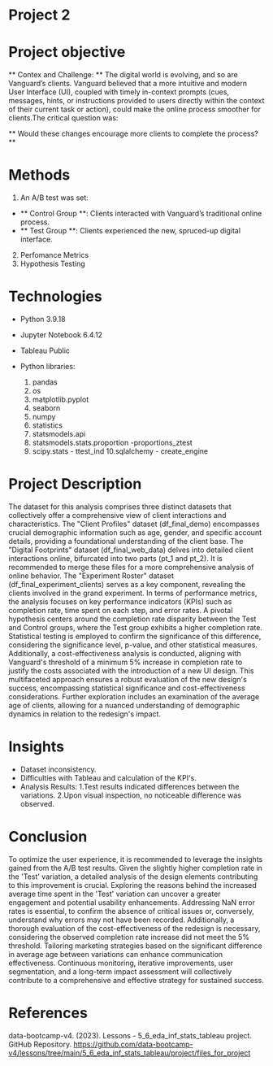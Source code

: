 # Project 2

# Project objective

** Contex and Challenge: ** 
The digital world is evolving, and so are Vanguard’s clients. Vanguard believed that a more intuitive and modern User Interface (UI), coupled with timely in-context prompts (cues, messages, hints, or instructions provided to users directly within the context of their current task or action), could make the online process smoother for clients.The critical question was: 

** Would these changes encourage more clients to complete the process? **
 
# Methods
1. An A/B test was set:
  - ** Control Group **: Clients interacted with Vanguard’s traditional online process.
  - ** Test Group **: Clients experienced the new, spruced-up digital interface.
2. Perfomance Metrics 
3. Hypothesis Testing
 
# Technologies 
  - Python 3.9.18 
  - Jupyter Notebook 6.4.12
  - Tableau Public

  - Python libraries:
    1. pandas
    2. os
    3. matplotlib.pyplot
    4. seaborn
    5. numpy
    6. statistics
    7. statsmodels.api
    8. statsmodels.stats.proportion -proportions_ztest
    9. scipy.stats - ttest_ind
    10.sqlalchemy - create_engine

# Project Description

The dataset for this analysis comprises three distinct datasets that collectively offer a comprehensive view of client interactions and characteristics. The "Client Profiles" dataset (df_final_demo) encompasses crucial demographic information such as age, gender, and specific account details, providing a foundational understanding of the client base. The "Digital Footprints" dataset (df_final_web_data) delves into detailed client interactions online, bifurcated into two parts (pt_1 and pt_2). It is recommended to merge these files for a more comprehensive analysis of online behavior. The "Experiment Roster" dataset (df_final_experiment_clients) serves as a key component, revealing the clients involved in the grand experiment. In terms of performance metrics, the analysis focuses on key performance indicators (KPIs) such as completion rate, time spent on each step, and error rates. A pivotal hypothesis centers around the completion rate disparity between the Test and Control groups, where the Test group exhibits a higher completion rate. Statistical testing is employed to confirm the significance of this difference, considering the significance level, p-value, and other statistical measures. Additionally, a cost-effectiveness analysis is conducted, aligning with Vanguard's threshold of a minimum 5% increase in completion rate to justify the costs associated with the introduction of a new UI design. This multifaceted approach ensures a robust evaluation of the new design's success, encompassing statistical significance and cost-effectiveness considerations. Further exploration includes an examination of the average age of clients, allowing for a nuanced understanding of demographic dynamics in relation to the redesign's impact.

# Insights
  - Dataset inconsistency.
  - Difficulties with Tableau and calculation of the KPI's.
  - Analysis Results:
     1.Test results indicated differences between the variations.
     2.Upon visual inspection, no noticeable difference was observed.

# Conclusion
  To optimize the user experience, it is recommended to leverage the insights gained from the A/B test results. Given the slightly higher completion rate in the 'Test' variation, a detailed analysis of the design elements contributing to this improvement is crucial. Exploring the reasons behind the increased average time spent in the 'Test' variation can uncover a greater engagement and potential usability enhancements. Addressing NaN error rates is essential, to confirm the absence of critical issues or, conversely, understand why errors may not have been recorded. Additionally, a thorough evaluation of the cost-effectiveness of the redesign is necessary, considering the observed completion rate increase did not meet the 5% threshold. Tailoring marketing strategies based on the significant difference in average age between variations can enhance communication effectiveness. Continuous monitoring, iterative improvements, user segmentation, and a long-term impact assessment will collectively contribute to a comprehensive and effective strategy for sustained success.

# References
  data-bootcamp-v4. (2023). Lessons - 5_6_eda_inf_stats_tableau project. GitHub Repository. https://github.com/data-bootcamp-v4/lessons/tree/main/5_6_eda_inf_stats_tableau/project/files_for_project
